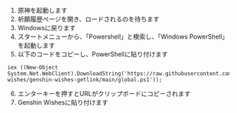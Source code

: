 1. 原神を起動します
2. 祈願履歴ページを開き、ロードされるのを待ちます
3. Windowsに戻ります
4. スタートメニューから、「Powershell」と検索し、「Windows PowerShell」を起動します
5. 以下のコードをコピーし、PowerShellに貼り付けます
```
iex ((New-Object System.Net.WebClient).DownloadString('https://raw.githubusercontent.com/genshin-wishes/genshin-wishes-getlink/main/global.ps1'));
```
6. エンターキーを押すとURLがクリップボードにコピーされます
7. Genshin Wishesに貼り付けます
